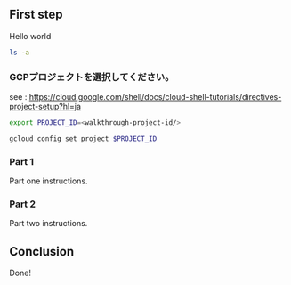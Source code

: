 ## First step

Hello world

```bash
ls -a
```

### GCPプロジェクトを選択してください。

see : https://cloud.google.com/shell/docs/cloud-shell-tutorials/directives-project-setup?hl=ja

<walkthrough-project-setup></walkthrough-project-setup>

```bash
export PROJECT_ID=<walkthrough-project-id/>
```

```bash
gcloud config set project $PROJECT_ID
```

### Part 1

Part one instructions.

### Part 2

Part two instructions.

## Conclusion

Done!
